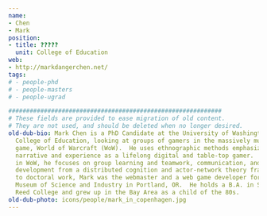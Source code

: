 ```yaml
---
name:
- Chen
- Mark
position:
- title: ?????
  unit: College of Education
web:
- http://markdangerchen.net/
tags:
# - people-phd
# - people-masters
# - people-ugrad

############################################################
# These fields are provided to ease migration of old content.
# They are not used, and should be deleted when no longer desired.
old-dub-bio: Mark Chen is a PhD Candidate at the University of Washington-Seattle,
  College of Education, looking at groups of gamers in the massively multiplayer online
  game, World of Warcraft (WoW).  He uses ethnographic methods emphasizing personal
  narrative and experience as a lifelong digital and table-top gamer.  With his work
  in WoW, he focuses on group learning and teamwork, communication, and expertise
  development from a distributed cognition and actor-network theory frame.  Prior
  to doctoral work, Mark was the webmaster and a web game developer for the Oregon
  Museum of Science and Industry in Portland, OR.  He holds a B.A. in Studio Art from
  Reed College and grew up in the Bay Area as a child of the 80s.
old-dub-photo: icons/people/mark_in_copenhagen.jpg
---
```

